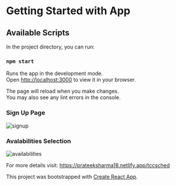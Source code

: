 # Getting Started with App

## Available Scripts

In the project directory, you can run:

### `npm start`

Runs the app in the development mode.\
Open [http://localhost:3000](http://localhost:3000) to view it in your browser.

The page will reload when you make changes.\
You may also see any lint errors in the console.

### Sign Up Page
![signup](https://github.com/prateeksharma1809/schedularForTuck/assets/109249875/fedc5550-7a4f-4fae-935a-7ebb54372535)

### Avalabilities Selection
![availabilities](https://github.com/prateeksharma1809/schedularForTuck/assets/109249875/ef0aa57d-a33e-4ba1-9a40-d2cd7b91aa54)

For more details visit: https://prateeksharma18.netlify.app/tccsched


This project was bootstrapped with [Create React App](https://github.com/facebook/create-react-app).
